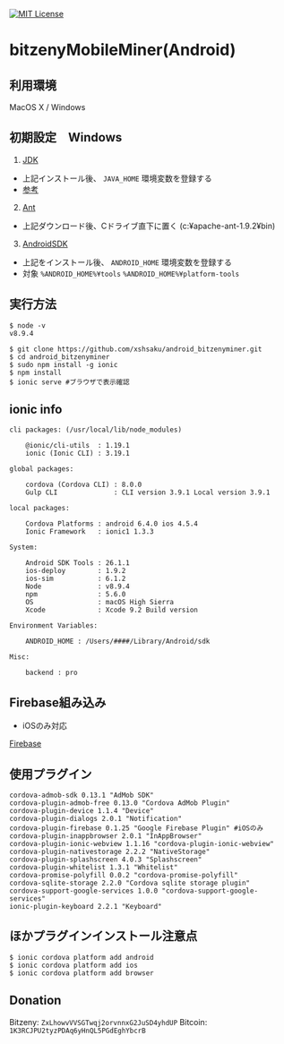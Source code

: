 [![MIT License](http://img.shields.io/badge/license-MIT-blue.svg?style=flat)](LICENSE)

# bitzenyMobileMiner(Android)

## 利用環境

MacOS X / Windows

## 初期設定　Windows

1. [JDK](http://www.oracle.com/technetwork/java/javase/downloads/jdk8-downloads-2133151.html)

- 上記インストール後、 `JAVA_HOME` 環境変数を登録する
- [参考](http://techfun.cc/java/windows-jdk-pathset.html)

2. [Ant](http://ant.apache.org/bindownload.cgi)
- 上記ダウンロード後、Cドライブ直下に置く (c:¥apache-ant-1.9.2¥bin)

3. [AndroidSDK](http://developer.android.com/sdk/index.html)
- 上記をインストール後、 `ANDROID_HOME` 環境変数を登録する
- 対象 `%ANDROID_HOME%¥tools` `%ANDROID_HOME%¥platform-tools`

## 実行方法

```
$ node -v
v8.9.4

$ git clone https://github.com/xshsaku/android_bitzenyminer.git
$ cd android_bitzenyminer
$ sudo npm install -g ionic
$ npm install
$ ionic serve #ブラウザで表示確認

```

## ionic info

```
cli packages: (/usr/local/lib/node_modules)

    @ionic/cli-utils  : 1.19.1
    ionic (Ionic CLI) : 3.19.1

global packages:

    cordova (Cordova CLI) : 8.0.0 
    Gulp CLI              : CLI version 3.9.1 Local version 3.9.1

local packages:

    Cordova Platforms : android 6.4.0 ios 4.5.4
    Ionic Framework   : ionic1 1.3.3

System:

    Android SDK Tools : 26.1.1
    ios-deploy        : 1.9.2 
    ios-sim           : 6.1.2 
    Node              : v8.9.4
    npm               : 5.6.0 
    OS                : macOS High Sierra
    Xcode             : Xcode 9.2 Build version  

Environment Variables:

    ANDROID_HOME : /Users/####/Library/Android/sdk

Misc:

    backend : pro

```

## Firebase組み込み

- iOSのみ対応

[Firebase](https://console.firebase.google.com/u/0/)

## 使用プラグイン

```
cordova-admob-sdk 0.13.1 "AdMob SDK"
cordova-plugin-admob-free 0.13.0 "Cordova AdMob Plugin"
cordova-plugin-device 1.1.4 "Device"
cordova-plugin-dialogs 2.0.1 "Notification"
cordova-plugin-firebase 0.1.25 "Google Firebase Plugin" #iOSのみ
cordova-plugin-inappbrowser 2.0.1 "InAppBrowser"
cordova-plugin-ionic-webview 1.1.16 "cordova-plugin-ionic-webview"
cordova-plugin-nativestorage 2.2.2 "NativeStorage"
cordova-plugin-splashscreen 4.0.3 "Splashscreen"
cordova-plugin-whitelist 1.3.1 "Whitelist"
cordova-promise-polyfill 0.0.2 "cordova-promise-polyfill"
cordova-sqlite-storage 2.2.0 "Cordova sqlite storage plugin"
cordova-support-google-services 1.0.0 "cordova-support-google-services"
ionic-plugin-keyboard 2.2.1 "Keyboard"
```

## ほかプラグインインストール注意点

```
$ ionic cordova platform add android
$ ionic cordova platform add ios
$ ionic cordova platform add browser
```

## Donation

Bitzeny: `ZxLhowvVVSGTwqj2orvnnxG2JuSD4yhdUP`
Bitcoin: `1K3RCJPU2tyzPDAq6yHnQL5PGdEghYbcrB`

